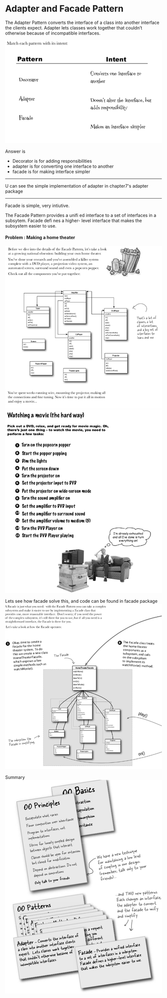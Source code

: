 # Adapter and Facade Pattern

The Adapter Pattern converts the interface of a class into another interface the clients expect. Adapter lets
classes work together that couldn’t otherwise because of incompatible interfaces.

![image](../images/ch7a.png)

Answer is 
- Decorator is for adding responsibilities
- adapter is for converting one interface to another
- facade is for making interface simpler


<hr>
U can see the simple implementation of adapter in chapter7's adapter package
<hr>
Facade is simple, very intiutive.

The Facade Pattern provides a unifi ed interface to a set of interfaces in a subsytem. Facade defi nes a higher-
level interface that makes the subsystem easier to use.

#### Problem : Making a home theater
![image](../images/ch7b.png)
![image](../images/ch7c.png)


Lets see how facade solve this, and code can be found in facade package
![image](../images/ch7d.png)


Summary
![image](../images/ch7e.png)

